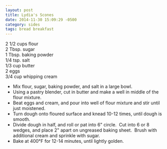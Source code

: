 ```yaml
---
layout: post
title: Lydia's Scones
date: 2014-11-30 15:09:29 -0500
category: sides
tags: bread breakfast
---
```

2 1/2 cups flour  
2 Tbsp. sugar  
1 Tbsp. baking powder  
1/4 tsp. salt  
1/3 cup butter  
2 eggs  
3/4 cup whipping cream  
<ul>
	<li>Mix flour, sugar, baking powder, and salt in a large bowl.</li>
	<li>Using a pastry blender, cut in butter and make a well in middle of the flour mixture.</li>
	<li>Beat eggs and cream, and pour into well of flour mixture and stir until just moistened.</li>
	<li>Turn dough onto floured surface and knead 10-12 times, until dough is smooth.</li>
	<li>Divide dough in half, and roll or pat into 6" circle.  Cut into 6 or 8 wedges, and place 2" apart on ungreased baking sheet.  Brush with additional cream and sprinkle with sugar.</li>
	<li>Bake at 400°F for 12-14 minutes, until lightly golden.</li>
</ul>
